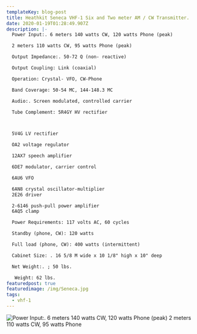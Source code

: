 ```yaml
---
templateKey: blog-post
title: Heathkit Seneca VHF-1 Six and Two meter AM / CW Transmitter.
date: 2020-01-19T01:28:49.907Z
description: |-
  Power Input:. 6 meters 140 watts CW, 120 watts Phone (peak) 

  2 meters 110 watts CW, 95 watts Phone (peak) 

  Output Impedance:. 50-72 Q (non- reactive) 

  Output Coupling: Link (coaxial) 

  Operation: Crystal- VFO, CW-Phone 

  Band Coverage: 50-54 MC, 144-148.3 MC 

  Audio:. Screen modulated, controlled carrier 

  Tube Complement: 5R4GY HV rectifier 



  5V4G LV rectifier 

  OA2 voltage regulator 

  12AX7 speech amplifier 

  6DE7 modulator, carrier control 

  6AU6 VFO 

  6AN8 crystal oscillator-multiplier 
  2E26 driver 

  2-6146 push-pull power amplifier 
  6AQ5 clamp 

  Power Requirements: 117 volts AC, 60 cycles 

  Standby (phone, CW): 120 watts 

  Full load (phone, CW): 400 watts (intermittent) 

  Cabinet Size: . 16 5/8 M wide x 10 1/8" high x 10" deep 

  Net Weight:. ; 50 lbs. 

   Weight: 62 lbs. 
featuredpost: true
featuredimage: /img/Seneca.jpg
tags:
  - vhf-1
---
```

![Power Input:. 6 meters 140 watts CW, 120 watts Phone (peak) 2 meters 110 watts CW, 95 watts Phone ](/img/Seneca.jpg)
